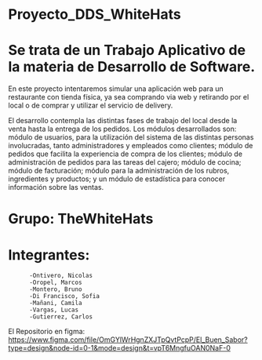 # Proyecto_DDS_WhiteHats

# Se trata de un Trabajo Aplicativo de la materia de Desarrollo de Software.

En este proyecto intentaremos simular una aplicación web para un restaurante con tienda física, ya sea comprando via web y retirando por el local o de comprar y utilizar el servicio de delivery.

El desarrollo contempla las distintas fases de trabajo del local desde la venta hasta la entrega de los pedidos. Los módulos desarrollados son: módulo de usuarios, para la utilización del sistema de las distintas personas involucradas, tanto administradores y empleados como clientes; módulo de pedidos que facilita la experiencia de compra de los clientes; módulo de administración de pedidos para las tareas del cajero; módulo de cocina; módulo de facturación; módulo para la administración de los rubros, ingredientes y productos; y un módulo de estadística para conocer información sobre las ventas.

# Grupo: TheWhiteHats
# Integrantes: 
          -Ontivero, Nicolas
          -Oropel, Marcos
          -Montero, Bruno
          -Di Francisco, Sofia
          -Mañani, Camila
          -Vargas, Lucas
          -Gutierrez, Carlos
          
El Repositorio en figma: https://www.figma.com/file/OmGYlWrHgnZXJTpQvtPcpP/El_Buen_Sabor?type=design&node-id=0-1&mode=design&t=vpT6MngfuOAN0NaF-0
